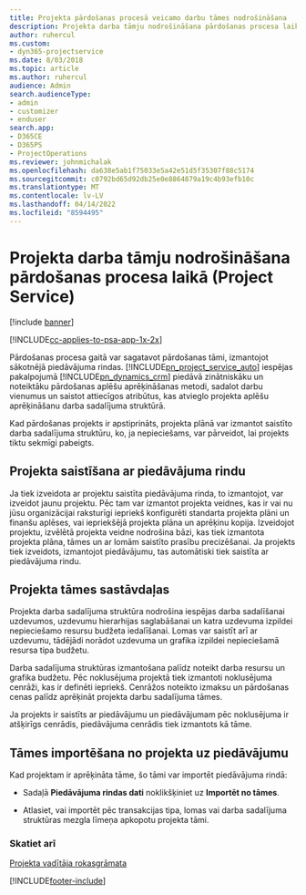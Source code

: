 ```yaml
---
title: Projekta pārdošanas procesā veicamo darbu tāmes nodrošināšana
description: Projekta darba tāmju nodrošināšana pārdošanas procesa laikā programmā Project Service
author: ruhercul
ms.custom:
- dyn365-projectservice
ms.date: 8/03/2018
ms.topic: article
ms.author: ruhercul
audience: Admin
search.audienceType:
- admin
- customizer
- enduser
search.app:
- D365CE
- D365PS
- ProjectOperations
ms.reviewer: johnmichalak
ms.openlocfilehash: da638e5ab1f75033e5a42e51d5f35307f88c5174
ms.sourcegitcommit: c0792bd65d92db25e0e8864879a19c4b93efb10c
ms.translationtype: MT
ms.contentlocale: lv-LV
ms.lasthandoff: 04/14/2022
ms.locfileid: "8594495"
---
```

# <a name="provide-work-estimates-for-a-project-during-the-sales-process-project-service"></a>Projekta darba tāmju nodrošināšana pārdošanas procesa laikā (Project Service)

[!include [banner](../includes/psa-now-project-operations.md)]

[!INCLUDE[cc-applies-to-psa-app-1x-2x](../includes/cc-applies-to-psa-app-1x-2x.md)]

Pārdošanas procesa gaitā var sagatavot pārdošanas tāmi, izmantojot sākotnējā piedāvājuma rindas. [!INCLUDE[pn_project_service_auto](../includes/pn-project-service-auto.md)] iespējas pakalpojumā [!INCLUDE[pn_dynamics_crm](../includes/pn-dynamics-crm.md)] piedāvā zinātniskāku un noteiktāku pārdošanas aplēšu aprēķināšanas metodi, sadalot darbu vienumus un saistot attiecīgos atribūtus, kas atvieglo projekta aplēšu aprēķināšanu darba sadalījuma struktūrā.  
  
 Kad pārdošanas projekts ir apstiprināts, projekta plānā var izmantot saistīto darba sadalījuma struktūru, ko, ja nepieciešams, var pārveidot, lai projekts tiktu sekmīgi pabeigts.  
  
## <a name="link-a-project-to-a-quote-line"></a>Projekta saistīšana ar piedāvājuma rindu  
 Ja tiek izveidota ar projektu saistīta piedāvājuma rinda, to izmantojot, var izveidot jaunu projektu. Pēc tam var izmantot projekta veidnes, kas ir vai nu jūsu organizācijai raksturīgi iepriekš konfigurēti standarta projekta plāni un finanšu aplēses, vai iepriekšējā projekta plāna un aprēķinu kopija. Izveidojot projektu, izvēlētā projekta veidne nodrošina bāzi, kas tiek izmantota projekta plāna, tāmes un ar lomām saistīto prasību precizēšanai. Ja projekts tiek izveidots, izmantojot piedāvājumu, tas automātiski tiek saistīta ar piedāvājuma rindu.  
  
## <a name="project-estimate-components"></a>Projekta tāmes sastāvdaļas  
 Projekta darba sadalījuma struktūra nodrošina iespējas darba sadalīšanai uzdevumos, uzdevumu hierarhijas saglabāšanai un katra uzdevuma izpildei nepieciešamo resursu budžeta iedalīšanai. Lomas var saistīt arī ar uzdevumu, tādējādi norādot uzdevuma un grafika izpildei nepieciešamā resursa tipa budžetu.  
  
 Darba sadalījuma struktūras izmantošana palīdz noteikt darba resursu un grafika budžetu. Pēc noklusējuma projektā tiek izmantoti noklusējuma cenrāži, kas ir definēti iepriekš. Cenrāžos noteikto izmaksu un pārdošanas cenas palīdz aprēķināt projekta darbu sadalījuma tāmes.  
  
 Ja projekts ir saistīts ar piedāvājumu un piedāvājumam pēc noklusējuma ir atšķirīgs cenrādis, piedāvājuma cenrādis tiek izmantots kā tāme.  
  
## <a name="import-estimates-from-a-project-into-a-quote"></a>Tāmes importēšana no projekta uz piedāvājumu  
 Kad projektam ir aprēķināta tāme, šo tāmi var importēt piedāvājuma rindā:  
  
-   Sadaļā **Piedāvājuma rindas dati** noklikšķiniet uz **Importēt no tāmes**. 

-   Atlasiet, vai importēt pēc transakcijas tipa, lomas vai darba sadalījuma struktūras mezgla līmeņa apkopotu projekta tāmi.  
  
### <a name="see-also"></a>Skatiet arī  
 [Projekta vadītāja rokasgrāmata](../psa/project-manager-guide.md)


[!INCLUDE[footer-include](../includes/footer-banner.md)]

